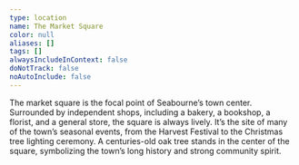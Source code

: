 ```yaml
---
type: location
name: The Market Square
color: null
aliases: []
tags: []
alwaysIncludeInContext: false
doNotTrack: false
noAutoInclude: false
---
```

The market square is the focal point of Seabourne’s town center. Surrounded by independent shops, including a bakery, a bookshop, a florist, and a general store, the square is always lively. It’s the site of many of the town’s seasonal events, from the Harvest Festival to the Christmas tree lighting ceremony. A centuries-old oak tree stands in the center of the square, symbolizing the town’s long history and strong community spirit.